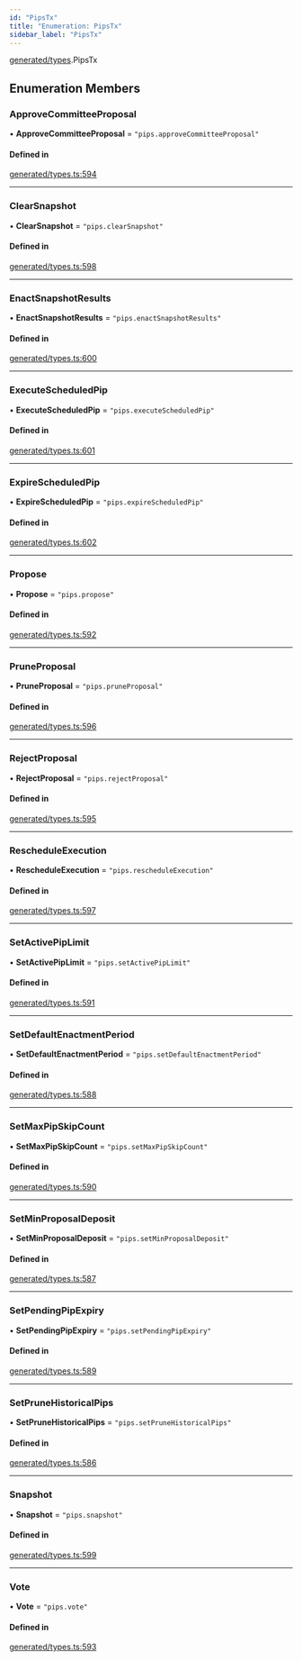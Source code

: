 ```yaml
---
id: "PipsTx"
title: "Enumeration: PipsTx"
sidebar_label: "PipsTx"
---
```


[generated/types](../../../../modules/Generated/Types/Types.md).PipsTx

## Enumeration Members

### ApproveCommitteeProposal

• **ApproveCommitteeProposal** = ``"pips.approveCommitteeProposal"``

#### Defined in

[generated/types.ts:594](https://github.com/PolymeshAssociation/polymesh-sdk/blob/2d3ac2aea/src/generated/types.ts#L594)

___

### ClearSnapshot

• **ClearSnapshot** = ``"pips.clearSnapshot"``

#### Defined in

[generated/types.ts:598](https://github.com/PolymeshAssociation/polymesh-sdk/blob/2d3ac2aea/src/generated/types.ts#L598)

___

### EnactSnapshotResults

• **EnactSnapshotResults** = ``"pips.enactSnapshotResults"``

#### Defined in

[generated/types.ts:600](https://github.com/PolymeshAssociation/polymesh-sdk/blob/2d3ac2aea/src/generated/types.ts#L600)

___

### ExecuteScheduledPip

• **ExecuteScheduledPip** = ``"pips.executeScheduledPip"``

#### Defined in

[generated/types.ts:601](https://github.com/PolymeshAssociation/polymesh-sdk/blob/2d3ac2aea/src/generated/types.ts#L601)

___

### ExpireScheduledPip

• **ExpireScheduledPip** = ``"pips.expireScheduledPip"``

#### Defined in

[generated/types.ts:602](https://github.com/PolymeshAssociation/polymesh-sdk/blob/2d3ac2aea/src/generated/types.ts#L602)

___

### Propose

• **Propose** = ``"pips.propose"``

#### Defined in

[generated/types.ts:592](https://github.com/PolymeshAssociation/polymesh-sdk/blob/2d3ac2aea/src/generated/types.ts#L592)

___

### PruneProposal

• **PruneProposal** = ``"pips.pruneProposal"``

#### Defined in

[generated/types.ts:596](https://github.com/PolymeshAssociation/polymesh-sdk/blob/2d3ac2aea/src/generated/types.ts#L596)

___

### RejectProposal

• **RejectProposal** = ``"pips.rejectProposal"``

#### Defined in

[generated/types.ts:595](https://github.com/PolymeshAssociation/polymesh-sdk/blob/2d3ac2aea/src/generated/types.ts#L595)

___

### RescheduleExecution

• **RescheduleExecution** = ``"pips.rescheduleExecution"``

#### Defined in

[generated/types.ts:597](https://github.com/PolymeshAssociation/polymesh-sdk/blob/2d3ac2aea/src/generated/types.ts#L597)

___

### SetActivePipLimit

• **SetActivePipLimit** = ``"pips.setActivePipLimit"``

#### Defined in

[generated/types.ts:591](https://github.com/PolymeshAssociation/polymesh-sdk/blob/2d3ac2aea/src/generated/types.ts#L591)

___

### SetDefaultEnactmentPeriod

• **SetDefaultEnactmentPeriod** = ``"pips.setDefaultEnactmentPeriod"``

#### Defined in

[generated/types.ts:588](https://github.com/PolymeshAssociation/polymesh-sdk/blob/2d3ac2aea/src/generated/types.ts#L588)

___

### SetMaxPipSkipCount

• **SetMaxPipSkipCount** = ``"pips.setMaxPipSkipCount"``

#### Defined in

[generated/types.ts:590](https://github.com/PolymeshAssociation/polymesh-sdk/blob/2d3ac2aea/src/generated/types.ts#L590)

___

### SetMinProposalDeposit

• **SetMinProposalDeposit** = ``"pips.setMinProposalDeposit"``

#### Defined in

[generated/types.ts:587](https://github.com/PolymeshAssociation/polymesh-sdk/blob/2d3ac2aea/src/generated/types.ts#L587)

___

### SetPendingPipExpiry

• **SetPendingPipExpiry** = ``"pips.setPendingPipExpiry"``

#### Defined in

[generated/types.ts:589](https://github.com/PolymeshAssociation/polymesh-sdk/blob/2d3ac2aea/src/generated/types.ts#L589)

___

### SetPruneHistoricalPips

• **SetPruneHistoricalPips** = ``"pips.setPruneHistoricalPips"``

#### Defined in

[generated/types.ts:586](https://github.com/PolymeshAssociation/polymesh-sdk/blob/2d3ac2aea/src/generated/types.ts#L586)

___

### Snapshot

• **Snapshot** = ``"pips.snapshot"``

#### Defined in

[generated/types.ts:599](https://github.com/PolymeshAssociation/polymesh-sdk/blob/2d3ac2aea/src/generated/types.ts#L599)

___

### Vote

• **Vote** = ``"pips.vote"``

#### Defined in

[generated/types.ts:593](https://github.com/PolymeshAssociation/polymesh-sdk/blob/2d3ac2aea/src/generated/types.ts#L593)
